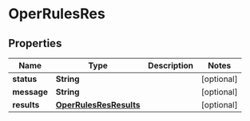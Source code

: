 
# OperRulesRes

## Properties
Name | Type | Description | Notes
------------ | ------------- | ------------- | -------------
**status** | **String** |  |  [optional]
**message** | **String** |  |  [optional]
**results** | [**OperRulesResResults**](OperRulesResResults.md) |  |  [optional]



